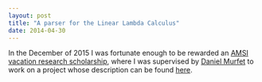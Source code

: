 ```yaml
---
layout: post
title: "A parser for the Linear Lambda Calculus"
date: 2014-04-30
---
```


In the December of 2015 I was fortunate enough to be rewarded an <a href = "https://vrs.amsi.org.au/about/"> AMSI vacation research scholarship</a>, where I was supervised by <a href = "http://www.therisingsea.org/">Daniel Murfet</a> to work on a project whose description can be found <a href = "https://github.com/WilliamTroiani/linearlambdacalculus/blob/master/ResearchProject.pdf" target="_blank">here</a>.
